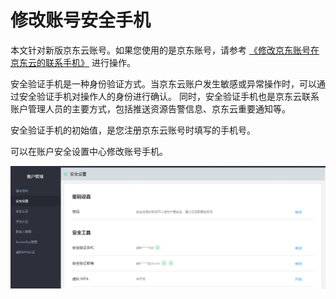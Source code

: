 # 修改账号安全手机

本文针对新版京东云账号。如果您使用的是京东账号，请参考 [《修改京东账号在京东云的联系手机》](../../../documentation/User-Service/Account-Management/Change-The-Phone-Number.md) 进行操作。

安全验证手机是一种身份验证方式。当京东云账户发生敏感或异常操作时，可以通过安全验证手机对操作人的身份进行确认。
同时，安全验证手机也是京东云联系账户管理人员的主要方式，包括推送资源告警信息、京东云重要通知等。

安全验证手机的初始值，是您注册京东云账号时填写的手机号。

可以在账户安全设置中心修改账号手机。

![](../../../image/User/Account%20Management/Change%20your%20phone%20number/新安全设置.png)
